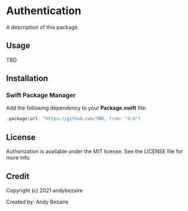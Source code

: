 # Authentication

A description of this package.

## Usage

TBD

## Installation

### Swift Package Manager

Add the following dependency to your **Package.swift** file:

```swift
.package(url: "https://github.com/TBD, from: "0.0")
```
## License

Authorization is available under the MIT license. See the LICENSE file for more info.


## Credit

Copyright (c) 2021 andybezaire

Created by: Andy Bezaire
